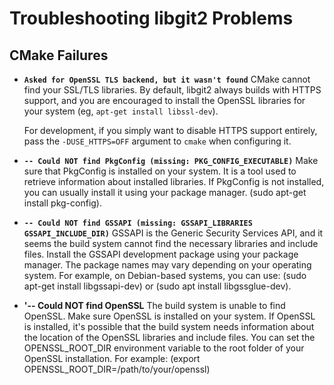 Troubleshooting libgit2 Problems
================================

CMake Failures
--------------

* **`Asked for OpenSSL TLS backend, but it wasn't found`**
  CMake cannot find your SSL/TLS libraries.  By default, libgit2 always
  builds with HTTPS support, and you are encouraged to install the
  OpenSSL libraries for your system (eg, `apt-get install libssl-dev`).

  For development, if you simply want to disable HTTPS support entirely,
  pass the `-DUSE_HTTPS=OFF` argument to `cmake` when configuring it.

* **`-- Could NOT find PkgConfig (missing: PKG_CONFIG_EXECUTABLE)`**
  Make sure that PkgConfig is installed on your system. It is a tool
  used to retrieve information about installed libraries. If PkgConfig
  is not installed, you can usually install it using your package manager.
  (sudo apt-get install pkg-config).

* **`-- Could NOT find GSSAPI (missing: GSSAPI_LIBRARIES GSSAPI_INCLUDE_DIR)`**
  GSSAPI is the Generic Security Services API, and it seems the build system
  cannot find the necessary libraries and include files. Install the GSSAPI
  development package using your package manager. The package names may vary
  depending on your operating system. For example, on Debian-based systems, you
  can use: (sudo apt-get install libgssapi-dev) or (sudo apt install libgssglue-dev).

* **'-- Could NOT find OpenSSL**
  The build system is unable to find OpenSSL. Make sure OpenSSL is installed on your system.
  If OpenSSL is installed, it's possible that the build system needs information about the
  location of the OpenSSL libraries and include files. You can set the OPENSSL_ROOT_DIR
  environment variable to the root folder of your OpenSSL installation. For example:
  (export OPENSSL_ROOT_DIR=/path/to/your/openssl)
